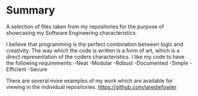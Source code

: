 # Summary
A selection of files taken from my repositories for the purpose of showcasing my Software Engineering characteristics.

   I believe that programming is the perfect combination between logic and creativity.  The way which the code is written is 
a form of art, which is a direct representation of the coders characteristics. I like my code to have the following requirements:
   -Neat
   -Modular
   -Robust
   -Documented
   -Simple
   -Efficient
   -Secure
   
There are several more examples of my work which are available for viewing in the individual repositories. https://github.com/jaredwfowler
   
